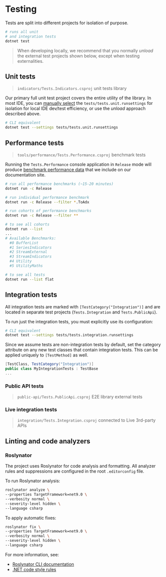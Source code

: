 # Testing

Tests are split into different projects for isolation of purpose.

```bash
# runs all unit
# and integration tests
dotnet test
```

> When developing locally, we recommend that you normally _unload_ the external test projects shown below, except when testing externalities.

## Unit tests

> `indicators/Tests.Indicators.csproj` unit tests library

Our primary full unit test project covers the entire utility of the library.  In most IDE, you can [manually select](https://learn.microsoft.com/en-us/visualstudio/test/configure-unit-tests-by-using-a-dot-runsettings-file?view=vs-2022#manually-select-the-run-settings-file) the `tests/tests.unit.runsettings` for isolation for local IDE dev/test efficiency, or use the _unload_ approach described above.

```bash
# CLI equivalent
dotnet test --settings tests/tests.unit.runsettings
```

## Performance tests

> `tools/performance/Tests.Performance.csproj` benchmark tests

Running the `Tests.Performance` console application in `Release` mode will produce [benchmark performance data](https://dotnet.stockindicators.dev/performance/) that we include on our documentation site.

```bash
# run all performance benchmarks (~15-20 minutes)
dotnet run -c Release

# run individual performance benchmark
dotnet run -c Release --filter *.ToAdx

# run cohorts of performance benchmarks
dotnet run -c Release --filter **
```

```bash
# to see all cohorts
dotnet run --list
...
# Available Benchmarks:
  #0 BufferList
  #1 SeriesIndicators
  #2 StreamExternal
  #3 StreamIndicators
  #4 Utility
  #5 UtilityMaths

# to see all tests
dotnet run --list flat
```

## Integration tests

All integration tests are marked with `[TestCategory("Integration")]` and are located in separate test projects (`Tests.Integration` and `Tests.PublicApi`).

To run just the integration tests, you must explicitly use its configuration:

```bash
# CLI equivalent
dotnet test --settings tests/tests.integration.runsettings
```

Since we assume tests are non-integration tests by default, set the category attribute on any new test classes that contain integration tests. This can be applied uniquely to `[TestMethod]` as well.

```csharp
[TestClass, TestCategory("Integration")]
public class MyIntegrationTests : TestBase
...
```

### Public API tests

> `public-api/Tests.PublicApi.csproj` E2E library external tests

### Live integration tests

> `integration/Tests.Integration.csproj` connected to Live 3rd-party APIs

## Linting and code analyzers

### Roslynator

The project uses Roslynator for code analysis and formatting. All analyzer rules and suppressions are configured in the root `.editorconfig` file.

To run Roslynator analysis:

```bash
roslynator analyze \
--properties TargetFramework=net9.0 \
--verbosity normal \
--severity-level hidden \
--language csharp
```

To apply automatic fixes:

```bash
roslynator fix \
--properties TargetFramework=net9.0 \
--verbosity normal \
--severity-level hidden \
--language csharp
```

For more information, see:

- [Roslynator CLI documentation](https://josefpihrt.github.io/docs/roslynator/cli/commands/analyze)
- [.NET code style rules](https://learn.microsoft.com/en-us/dotnet/fundamentals/code-analysis/style-rules)
